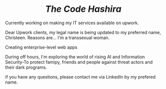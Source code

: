 <h1 align=center><i>The Code Hashira</i></h1>

<p>Currently working on making my IT services available on upwork.</p>

<p>Dear Upwork clients, my legal name is being updated to my preferred name, Christeen. Reasons are... I'm a transsexual woman.</p>

<p>Creating enterprise-level web apps</p>

<p>During off hours, I'm exploring the world of rising AI and Information Security-To protect famipy, friends and people against threat actors and their dark programs.</p>

<p>if you have any questions, please contact me via LinkedIn by my prefered name.</p>

